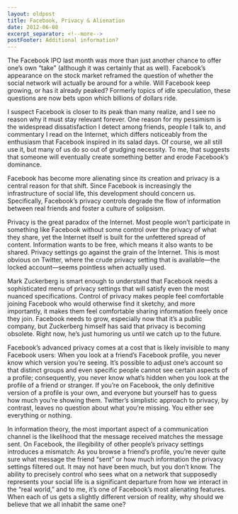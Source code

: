 ```yaml
---
layout: oldpost
title: Facebook, Privacy & Alienation
date: 2012-06-08
excerpt_separator: <!--more-->
postFooter: Additional information?
---
```


<p>The Facebook IPO last month was more than just another chance to offer one’s own “take” (although it was certainly that as well). Facebook’s appearance on the stock market reframed the question of whether the social network will actually be around for a while. Will Facebook keep growing, or has it already peaked? Formerly topics of idle speculation, these questions are now bets upon which billions of dollars ride.</p><p>I suspect Facebook is closer to its peak than many realize, and I see no reason why it must stay relevant forever. One reason for my pessimism is the widespread dissatisfaction I detect among friends, people I talk to, and commentary I read on the Internet, which differs noticeably from the enthusiasm that Facebook inspired in its salad days. Of course, we all still use it, but many of us do so out of grudging necessity. To me, that suggests that someone will eventually create something better and erode Facebook’s dominance.</p><p>Facebook has become more alienating since its creation and privacy is a central reason for that shift. Since Facebook is increasingly the infrastructure of social life, this development should concern us. Specifically, Facebook’s privacy controls degrade the flow of information between real friends and foster a culture of solipsism.</p><p>Privacy is the great paradox of the Internet. Most people won’t participate in something like Facebook without some control over the privacy of what they share, yet the Internet itself is built for the unfettered spread of content. Information wants to be free, which means it also wants to be shared. Privacy settings go against the grain of the Internet. This is most obvious on Twitter, where the crude privacy setting that is available—the locked account—seems pointless when actually used.</p><p>Mark Zuckerberg is smart enough to understand that Facebook needs a sophisticated menu of privacy settings that will satisfy even the most nuanced specifications. Control of privacy makes people feel comfortable joining Facebook who would otherwise find it sketchy, and more importantly, it makes them feel comfortable sharing information freely once they join. Facebook needs to grow, especially now that it’s a public company, but Zuckerberg himself has said that privacy is becoming obsolete. Right now, he’s just humoring us until we catch up to the future.</p><p>Facebook’s advanced privacy comes at a cost that is likely invisible to many Facebook users: When you look at a friend’s Facebook profile, you never know which version you’re seeing. It’s possible to adjust one’s account so that distinct groups and even specific people cannot see certain aspects of a profile; consequently, you never know what’s hidden when you look at the profile of a friend or stranger. If you’re on Facebook, the only definitive version of a profile is your own, and everyone but yourself has to guess how much you’re showing them. Twitter’s simplistic approach to privacy, by contrast, leaves no question about what you’re missing. You either see everything or nothing.</p><p>In information theory, the most important aspect of a communication channel is the likelihood that the message received matches the message sent. On Facebook, the illegibility of other people’s privacy settings introduces a mismatch: As you browse a friend’s profile, you’re never quite sure what message the friend “sent” or how much information the privacy settings filtered out. It may not have been much, but you don’t know. The ability to precisely control who sees what on a network that supposedly represents your social life is a significant departure from how we interact in the “real world,” and to me, it’s one of Facebook’s most alienating features. When each of us gets a slightly different version of reality, why should we believe that we all inhabit the same one?</p>